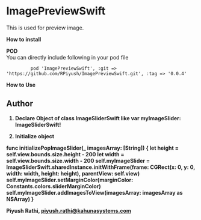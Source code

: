 # ImagePreviewSwift
This is used for preview image.

<b> How to install

POD </b>
<br>You can directly include following in your pod file

             pod 'ImagePreviewSwift', :git => 'https://github.com/RPiyush/ImagePreviewSwift.git', :tag => '0.0.4'
             
<b> How to Use
 
 ## Author

1. Declare Object of class <b>ImageSliderSwift </b> like var myImageSlider: ImageSliderSwift!

2. Initialize object 

  func initializePopImageSlider(_ imagesArray: [String]) {
        let height = self.view.bounds.size.height - 200
        let width = self.view.bounds.size.width - 200
        self.myImageSlider = ImageSliderSwift.sharedInstance.initWithFrame(frame: CGRect(x: 0, y: 0, width: width, height: height), parentView: self.view)
        self.myImageSlider.setMarginColor(marginColor: Constants.colors.sliderMarginColor)
        self.myImageSlider.addImagesToView(imagesArray: imagesArray as NSArray)
    }

Piyush Rathi, piyush.rathi@kahunasystems.com
